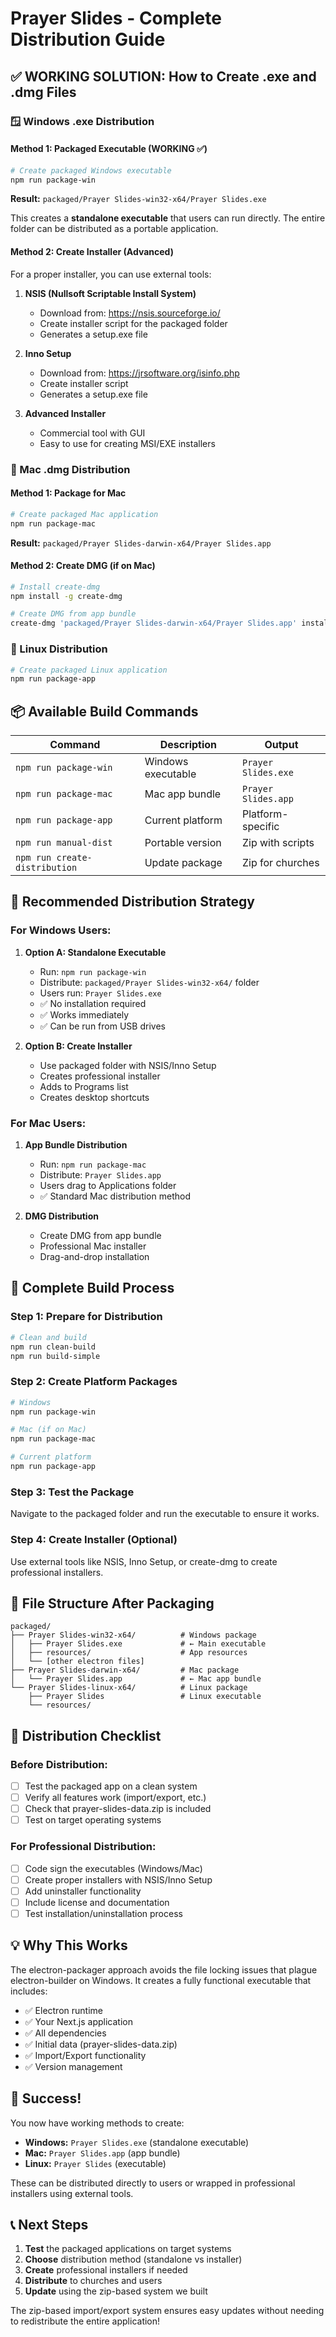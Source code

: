 # Prayer Slides - Complete Distribution Guide

## ✅ WORKING SOLUTION: How to Create .exe and .dmg Files

### 🪟 Windows .exe Distribution

#### Method 1: Packaged Executable (WORKING ✅)
```bash
# Create packaged Windows executable
npm run package-win
```

**Result:** `packaged/Prayer Slides-win32-x64/Prayer Slides.exe`

This creates a **standalone executable** that users can run directly. The entire folder can be distributed as a portable application.

#### Method 2: Create Installer (Advanced)
For a proper installer, you can use external tools:

1. **NSIS (Nullsoft Scriptable Install System)**
   - Download from: https://nsis.sourceforge.io/
   - Create installer script for the packaged folder
   - Generates a setup.exe file

2. **Inno Setup**
   - Download from: https://jrsoftware.org/isinfo.php
   - Create installer script
   - Generates a setup.exe file

3. **Advanced Installer**
   - Commercial tool with GUI
   - Easy to use for creating MSI/EXE installers

### 🍎 Mac .dmg Distribution

#### Method 1: Package for Mac
```bash
# Create packaged Mac application
npm run package-mac
```

**Result:** `packaged/Prayer Slides-darwin-x64/Prayer Slides.app`

#### Method 2: Create DMG (if on Mac)
```bash
# Install create-dmg
npm install -g create-dmg

# Create DMG from app bundle
create-dmg 'packaged/Prayer Slides-darwin-x64/Prayer Slides.app' installers/
```

### 🐧 Linux Distribution

```bash
# Create packaged Linux application
npm run package-app
```

## 📦 Available Build Commands

| Command | Description | Output |
|---------|-------------|---------|
| `npm run package-win` | Windows executable | `Prayer Slides.exe` |
| `npm run package-mac` | Mac app bundle | `Prayer Slides.app` |
| `npm run package-app` | Current platform | Platform-specific |
| `npm run manual-dist` | Portable version | Zip with scripts |
| `npm run create-distribution` | Update package | Zip for churches |

## 🎯 Recommended Distribution Strategy

### For Windows Users:
1. **Option A: Standalone Executable**
   - Run: `npm run package-win`
   - Distribute: `packaged/Prayer Slides-win32-x64/` folder
   - Users run: `Prayer Slides.exe`
   - ✅ No installation required
   - ✅ Works immediately
   - ✅ Can be run from USB drives

2. **Option B: Create Installer**
   - Use packaged folder with NSIS/Inno Setup
   - Creates professional installer
   - Adds to Programs list
   - Creates desktop shortcuts

### For Mac Users:
1. **App Bundle Distribution**
   - Run: `npm run package-mac`
   - Distribute: `Prayer Slides.app`
   - Users drag to Applications folder
   - ✅ Standard Mac distribution method

2. **DMG Distribution**
   - Create DMG from app bundle
   - Professional Mac installer
   - Drag-and-drop installation

## 🔧 Complete Build Process

### Step 1: Prepare for Distribution
```bash
# Clean and build
npm run clean-build
npm run build-simple
```

### Step 2: Create Platform Packages
```bash
# Windows
npm run package-win

# Mac (if on Mac)
npm run package-mac

# Current platform
npm run package-app
```

### Step 3: Test the Package
Navigate to the packaged folder and run the executable to ensure it works.

### Step 4: Create Installer (Optional)
Use external tools like NSIS, Inno Setup, or create-dmg to create professional installers.

## 📁 File Structure After Packaging

```
packaged/
├── Prayer Slides-win32-x64/          # Windows package
│   ├── Prayer Slides.exe             # ← Main executable
│   ├── resources/                    # App resources
│   └── [other electron files]
├── Prayer Slides-darwin-x64/         # Mac package
│   └── Prayer Slides.app             # ← Mac app bundle
└── Prayer Slides-linux-x64/          # Linux package
    ├── Prayer Slides                 # Linux executable
    └── resources/
```

## 🚀 Distribution Checklist

### Before Distribution:
- [ ] Test the packaged app on a clean system
- [ ] Verify all features work (import/export, etc.)
- [ ] Check that prayer-slides-data.zip is included
- [ ] Test on target operating systems

### For Professional Distribution:
- [ ] Code sign the executables (Windows/Mac)
- [ ] Create proper installers with NSIS/Inno Setup
- [ ] Add uninstaller functionality
- [ ] Include license and documentation
- [ ] Test installation/uninstallation process

## 💡 Why This Works

The electron-packager approach avoids the file locking issues that plague electron-builder on Windows. It creates a fully functional executable that includes:

- ✅ Electron runtime
- ✅ Your Next.js application
- ✅ All dependencies
- ✅ Initial data (prayer-slides-data.zip)
- ✅ Import/Export functionality
- ✅ Version management

## 🎉 Success!

You now have working methods to create:
- **Windows:** `Prayer Slides.exe` (standalone executable)
- **Mac:** `Prayer Slides.app` (app bundle)
- **Linux:** `Prayer Slides` (executable)

These can be distributed directly to users or wrapped in professional installers using external tools.

## 📞 Next Steps

1. **Test** the packaged applications on target systems
2. **Choose** distribution method (standalone vs installer)
3. **Create** professional installers if needed
4. **Distribute** to churches and users
5. **Update** using the zip-based system we built

The zip-based import/export system ensures easy updates without needing to redistribute the entire application!
